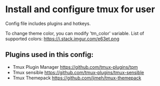 # Install and configure tmux for user

Config file includes plugins and hotkeys.

To change theme color, you can modify 'tm_color' variable. List of supported colors:
https://i.stack.imgur.com/e63et.png



## Plugins used in this config:

- Tmux Plugin Manager https://github.com/tmux-plugins/tpm
- Tmux sensible https://github.com/tmux-plugins/tmux-sensible
- Tmux Themepack https://github.com/jimeh/tmux-themepack